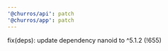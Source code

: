 ```yaml
---
'@churros/api': patch
'@churros/app': patch
---
```


fix(deps): update dependency nanoid to ^5.1.2 (!655)
